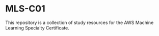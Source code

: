# MLS-C01

This repository is a collection of study resources for the AWS Machine Learning Specialty Certificate.
